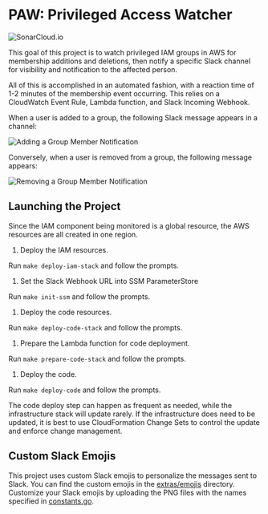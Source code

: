 # PAW: Privileged Access Watcher

![SonarCloud.io](https://sonarcloud.io/api/project_badges/measure?project=paw&metric=alert_status)


This goal of this project is to watch privileged IAM groups in AWS
for membership additions and deletions, then notify a specific Slack
channel for visibility and notification to the affected person.

All of this is accomplished in an automated fashion, with a reaction
time of 1-2 minutes of the membership event occurring.  This relies on
a CloudWatch Event Rule, Lambda function, and Slack Incoming Webhook.

When a user is added to a group, the following Slack message appears in a
channel:

![Adding a Group Member Notification](extras/examples/add-group-member.png)

Conversely, when a user is removed from a group, the following message
appears:

![Removing a Group Member Notification](extras/examples/remove-group-member.png)

## Launching the Project

Since the IAM component being monitored is a global resource, the
AWS resources are all created in one region.

1. Deploy the IAM resources.

  Run `make deploy-iam-stack` and follow the prompts.

1. Set the Slack Webhook URL into SSM ParameterStore

  Run `make init-ssm` and follow the prompts.

1. Deploy the code resources.

  Run `make deploy-code-stack` and follow the prompts.

1. Prepare the Lambda function for code deployment.

  Run `make prepare-code-stack` and follow the prompts.

1. Deploy the code.

  Run `make deploy-code` and follow the prompts.

The code deploy step can happen as frequent as needed, while the 
infrastructure stack will update rarely.  If the infrastructure
does need to be updated, it is best to use CloudFormation Change Sets
to control the update and enforce change management.

## Custom Slack Emojis

This project uses custom Slack emojis to personalize the messages sent
to Slack.  You can find the custom emojis in the
[extras/emojis](extras/emojis) directory.  Customize your Slack emojis
by uploading the PNG files with the names specified in
[constants.go](constants.go).
